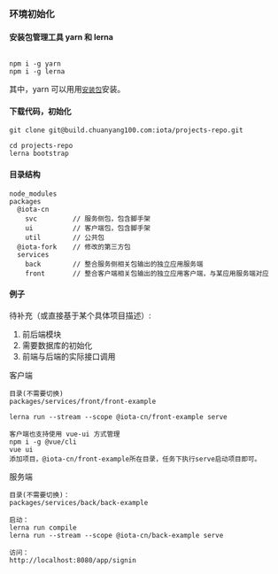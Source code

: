 ### 环境初始化

#### 安装包管理工具 yarn 和 lerna

```

npm i -g yarn  
npm i -g lerna

```

其中，yarn 可以用用[`安装包`](https://yarnpkg.com/zh-Hans/docs/install)安装。

#### 下载代码，初始化

```
git clone git@build.chuanyang100.com:iota/projects-repo.git

cd projects-repo
lerna bootstrap
```

#### 目录结构

```
node_modules
packages
  @iota-cn
    svc         // 服务侧包，包含脚手架
    ui          // 客户端包，包含脚手架
    util        // 公共包
  @iota-fork    // 修改的第三方包
  services
    back        // 整合服务侧相关包输出的独立应用服务端
    front       // 整合客户端相关包输出的独立应用客户端，与某应用服务端对应

```

#### 例子

待补充（或直接基于某个具体项目描述）:
1. 前后端模块
2. 需要数据库的初始化
3. 前端与后端的实际接口调用

客户端
```
目录(不需要切换)
packages/services/front/front-example

lerna run --stream --scope @iota-cn/front-example serve
```

```
客户端也支持使用 vue-ui 方式管理
npm i -g @vue/cli
vue ui
添加项目，@iota-cn/front-example所在目录，任务下执行serve启动项目即可。
```

服务端
```
目录(不需要切换)：
packages/services/back/back-example

启动：
lerna run compile
lerna run --stream --scope @iota-cn/back-example serve

访问：
http://localhost:8080/app/signin
```